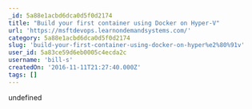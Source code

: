 ```yaml
---
_id: 5a88e1acbd6dca0d5f0d2174
title: "Build your first container using Docker on Hyper‑V"
url: 'https://msftdevops.learnondemandsystems.com/'
category: 5a88e1acbd6dca0d5f0d2174
slug: 'build-your-first-container-using-docker-on-hyper%e2%80%91v'
user_id: 5a83ce59d6eb0005c4ecda2c
username: 'bill-s'
createdOn: '2016-11-11T21:27:40.000Z'
tags: []
---
```


undefined
